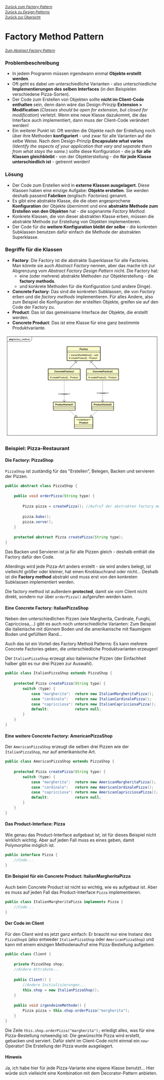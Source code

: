 [<small>Zurück zum *Factory Pattern*</small>](../)  
[<small>Zurück zu *Design Patterns*</small>](../../)  
[<small>Zurück zur Übersicht</small>](../../../)

# Factory Method Pattern

[<small>Zum *Abstract Factory Pattern*</small>](../abstract-factory/)

### Problembeschreibung

- In jedem Programm müssen irgendwann einmal **Objekte erstellt werden**.
- Oft geht es dabei um unterschiedliche Varianten - also unterschiedliche **Implementierungen des selben Interfaces** (in den Beispielen verschiedene Pizza-Sorten).
- Der Code zum Erstellen von Objekten sollte **nicht im Client-Code enthalten** sein, denn dann wäre das Design-Prinzip **Extension > Modification** (*Classes should be open for extension, but closed for modification*) verletzt. Wenn eine neue Klasse dazukommt, die das Interface auch implementiert, dann muss der Client-Code verändert werden!
- Ein weiterer Punkt ist: Oft werden die Objekte nach der Erstellung noch über ihre Methoden **konfiguriert** - und zwar für alle Varianten auf die selbe Weise. Nach dem Design-Prinzip **Encapsulate what varies** (*Identify the aspects of your application that vary and separate them from what stays the same.*) sollte diese Konfiguration - die ja **für alle Klassen gleichbleibt** - von der Objekterstellung - die **für jede Klasse unterschiedlich ist** - getrennt werden!



### Lösung

- Der Code zum Erstellen wird in **externe Klassen ausgelagert**. Diese Klassen haben eine einzige Aufgabe: **Objekte erstellen**. Sie werden deshalb passend **Fabriken** (englisch: *Factories*) genannt.
- Es gibt eine abstrakte Klasse, die die oben angesprochene **Konfiguration** der Objekte übernimmt und eine **abstrakte Methode zum Erstellen von den Objekten** hat - die sogenannte *Factory Method*.
- Konkrete Klassen, die von dieser abstrakten Klasse erben, müssen die abstrakte Methode zur Erstellung von Objekten implementieren.
- Der Code für die **weitere Konfiguration bleibt der selbe** - die konkreten Subklassen benutzen dafür einfach die Methode der abstrakten Superklasse.



### Begriffe für die Klassen

- **Factory**: Die Factory ist die abstrakte Superklasse für alle Factories. Man könnte sie auch *Abstract Factory* nennen, aber das mache ich zur Abgrenzung vom *Abstract Factory Design Pattern* nicht. Die Factory hat:
  - eine (oder mehrere) abstrakte Methoden zur Objekterstellung - die **factory methods**.
  - und konkrete Methoden für die Konfiguration (und andere Dinge).
- **Concrete Factory**: Das sind die konkreten Subklassen, die von *Factory* erben und die *factory methods* implementieren. Für alles Andere, also zum Beispiel die Konfiguration der erstellten Objekte, greifen sie auf den Code der Factory zu.
- **Product**: Das ist das gemeinsame Interface der Objekte, die erstellt werden.
- **Concrete Product**: Das ist eine Klasse für eine ganz bestimmte Produktvariante.

![UML-Klassendiagramm zum Factory Method Pattern](classdiagram.svg)



### Beispiel: Pizza-Restaurant

#### Die Factory: PizzaShop

`PizzaShop` ist zuständig für das "Erstellen", Belegen, Backen und servieren der Pizzen.

``````java
public abstract class PizzaShop {
	
    public void orderPizza(String type) {
        
        Pizza pizza = createPizza(); //Aufruf der abstrakten factory method
        
        pizza.bake();
        pizza.serve();
    }
    
    protected abstract Pizza createPizza(String type);
}
``````

Das Backen und Servieren ist ja für alle Pizzen gleich - deshalb enthält die Factory dafür den Code.

Allerdings wird jede Pizza-Art anders erstellt - sie wird anders belegt, ist vielleicht größer oder kleiner, hat einen Knoblauchrand oder nicht... Deshalb ist die **Factory method** abstrakt und muss erst von den konkreten Subklassen implementiert werden.

Die factory method ist außerdem **protected**, damit sie vom Client nicht direkt, sondern nur über `orderPizza()` aufgerufen werden kann.



#### Eine Concrete Factory: ItalianPizzaShop

Neben den unterschiedlichen Pizzen (wie Margherita, Cardinale, Funghi, Capricciosa,...) gibt es auch noch unterschiedliche Varianten: Zum Beispiel die italienische mit dünnem Boden und die amerikanische mit flaumigem Boden und gefülltem Rand...

Auch das ist ein Vorteil des Factory Method Patterns: Es kann mehrere Concrete Factories geben, die unterschiedliche Produktvarianten erzeugen!

Der `ItalianPizzaShop` erzeugt also italienische Pizzen (der Einfachheit halber gibt es nur drei Pizzen zur Auswahl).

``````java
public class ItalianPizzaShop extends PizzaShop {
    
    protected Pizza createPizza(String type) {
        switch (type) {
            case "margherita":	return new ItalianMargheritaPizza();
            case "cardinale":	return new ItalianCardinalePizza();
            case "capricciosa":	return new ItalianCapricciosaPizza();
            default:			return null;
        }
    }
}
``````



#### Eine weitere Concrete Factory: AmericanPizzaShop

Der `AmericanPizzaShop` erzeugt die selben drei Pizzen wie der `ItalianPizzaShop`, nur auf amerikanische Art.

``````java
public class AmericanPizzaShop extends PizzaShop {

    protected Pizza createPizza(String type) {
        switch (type) {
            case "margherita":	return new AmericanMargheritaPizza();
            case "cardinale":	return new AmericanCardinalePizza();
            case "capricciosa":	return new AmericanCapricciosaPizza();
            default:			return null;
        }
    }
}
``````



#### Das Product-Interface: Pizza

Wie genau das Product-Interface aufgebaut ist, ist für dieses Beispiel nicht wirklich wichtig. Aber auf jeden Fall muss es eines geben, damit Polymorphie möglich ist.

``````java
public interface Pizza {
	//Code...
}
``````



#### Ein Beispiel für ein Concrete Product: ItalianMargheritaPizza

Auch beim Concrete Product ist nicht so wichtig, wie es aufgebaut ist. Aber es muss auf jeden Fall das Product-Interface `Pizza` implementieren.

``````java
public class ItalianMargheritaPizza implements Pizza {
    //Code...
}
``````



#### Der Code im Client

Für den Client wird es jetzt ganz einfach: Er braucht nur eine Instanz des `PizzaShop`s (also entweder `ItalianPizzaShop` oder `AmericanPizzaShop`) und kann mit einem einzigen Methodenaufruf eine Pizza-Bestellung aufgeben:

``````java
public class Client {
    
    private PizzaShop shop;
    //Andere Attribute...
    
    public Client() {
        //Andere Initialisierungen...
        this.shop = new ItalianPizzaShop();
    }
    
    public void irgendeineMethode() {
        Pizza pizza = this.shop.orderPizza("margherita");
    }
}
``````

Die Zeile `this.shop.orderPizza("margherita");` erledigt alles, was für eine Pizza-Bestellung notwendig ist: Die gewünschte Pizza wird erstellt, gebacken und serviert. Dafür steht im Client-Code nicht einmal ein `new`-Operator! Die Erstellung der Pizza wurde ausgelagert.



#### Hinweis

Ja, ich habe hier für jede Pizza-Variante eine eigene Klasse benutzt... Hier würde sich vielleicht eine Kombination mit dem Decorator-Pattern anbieten.